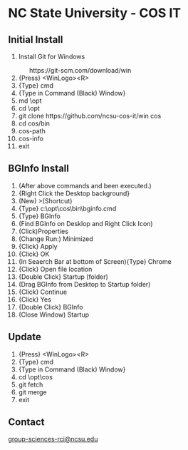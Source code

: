 # NC State University - COS IT
## Initial Install
<ol>
 <li>Install Git for Windows </li>
 <ul>
    <li<a href="https://git-scm.com/download/win">https://git-scm.com/download/win</a></li>
 </ul>
 <li>{Press} &lt;WinLogo&gt;&lt;R&gt;</li>
 <li>{Type} cmd </li>
 <li>{Type in Command (Black) Window}
 <li>md \opt</li>
 <li>cd \opt</li>
 <li>git clone https://github.com/ncsu-cos-it/win cos</li>
 <li>cd cos/bin</li>
 <li>cos-path</li>
 <li>cos-info</li>
 <li>exit</li>
</ol>

## BGInfo Install
<ol>
   <li>(After above commands and been executed.)</li>
   <li>{Right Click the Desktop background}</li>
   <li>(New) &gt;(Shortcut)</li>
   <li>{Type} c:\opt\cos\bin\bginfo.cmd</li>
   <li>{Type} BGInfo</li>
   <li>(Find BGInfo on Desklop and Right Click Icon)</li>
   <li>(Click)Properties</li>
   <li>(Change Run:) Minimized</li>
   <li>{Click} Apply</li>
   <li>{Click} OK</li>
   <li>(In Seaerch Bar at bottom of Screen){Type} Chrome</li>
   <li>{Click} Open file location</li>
   <li>{Double Click} Startup (folder)</li>
   <li>(Drag BGInfo from Desktop to Startup folder)</li>
   <li>{Click} Continue</li>
   <li>{Click} Yes</li>
   <li>{Double Click} BGInfo</li>
   <li>(Close Window) Startup</li>
</ol>

## Update
<ol>
 <li>{Press} &lt;WinLogo&gt;&lt;R&gt;</li>
 <li>{Type} cmd </li>
 <li>{Type in Command (Black) Window}
 <li>cd \opt\cos</li>
 <li>git fetch</li>
 <li>git merge</li>
 <li>exit</li>
</ol>

## Contact
<a href="mailto:group-sciences-rci@ncsu.edu">group-sciences-rci@ncsu.edu</a><br>
